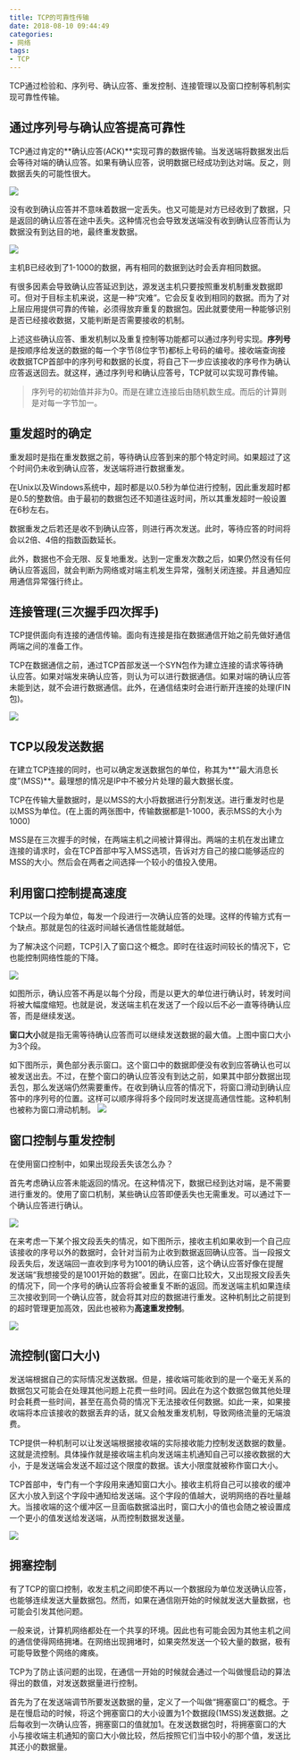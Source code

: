 ```yaml
---
title: TCP的可靠性传输
date: 2018-08-10 09:44:49
categories: 
- 网络
tags:
- TCP
---
```


TCP通过检验和、序列号、确认应答、重发控制、连接管理以及窗口控制等机制实现可靠性传输。

## 通过序列号与确认应答提高可靠性
TCP通过肯定的**确认应答(ACK)**实现可靠的数据传输。当发送端将数据发出后会等待对端的确认应答。如果有确认应答，说明数据已经成功到达对端。反之，则数据丢失的可能性很大。

![](TCP的可靠性传输/TCP1.png)

没有收到确认应答并不意味着数据一定丢失。也又可能是对方已经收到了数据，只是返回的确认应答在途中丢失。这种情况也会导致发送端没有收到确认应答而认为数据没有到达目的地，最终重发数据。

![](TCP的可靠性传输/TCP2.png)

主机B已经收到了1-1000的数据，再有相同的数据到达时会丢弃相同数据。

有很多因素会导致确认应答延迟到达，源发送主机只要按照重发机制重发数据即可。但对于目标主机来说，这是一种“灾难”。它会反复收到相同的数据。而为了对上层应用提供可靠的传输，必须得放弃重复的数据包。因此就要使用一种能够识别是否已经接收数据，又能判断是否需要接收的机制。

上述这些确认应答、重发机制以及重复控制等功能都可以通过序列号实现。**序列号**是按顺序给发送的数据的每一个字节(8位字节)都标上号码的编号。接收端查询接收数据TCP首部中的序列号和数据的长度，将自己下一步应该接收的序号作为确认应答返送回去。就这样，通过序列号和确认应答号，TCP就可以实现可靠传输。

> 序列号的初始值并非为0。而是在建立连接后由随机数生成。而后的计算则是对每一字节加一。



## 重发超时的确定

重发超时是指在重发数据之前，等待确认应答到来的那个特定时间。如果超过了这个时间仍未收到确认应答，发送端将进行数据重发。

在Unix以及Windows系统中，超时都是以0.5秒为单位进行控制，因此重发超时都是0.5的整数倍。由于最初的数据包还不知道往返时间，所以其重发超时一般设置在6秒左右。

数据重发之后若还是收不到确认应答，则进行再次发送。此时，等待应答的时间将会以2倍、4倍的指数函数延长。

此外，数据也不会无限、反复地重发。达到一定重发次数之后，如果仍然没有任何确认应答返回，就会判断为网络或对端主机发生异常，强制关闭连接。并且通知应用通信异常强行终止。

## 连接管理(三次握手四次挥手)

TCP提供面向有连接的通信传输。面向有连接是指在数据通信开始之前先做好通信两端之间的准备工作。

TCP在数据通信之前，通过TCP首部发送一个SYN包作为建立连接的请求等待确认应答。如果对端发来确认应答，则认为可以进行数据通信。如果对端的确认应答未能到达，就不会进行数据通信。此外，在通信结束时会进行断开连接的处理(FIN包)。

![](TCP的可靠性传输/TCP3.png)

## TCP以段发送数据

在建立TCP连接的同时，也可以确定发送数据包的单位，称其为**“最大消息长度”(MSS)**。最理想的情况是IP中不被分片处理的最大数据长度。

TCP在传输大量数据时，是以MSS的大小将数据进行分割发送。进行重发时也是以MSS为单位。(在上面的两张图中，传输数据都是1-1000，表示MSS的大小为1000)

MSS是在三次握手的时候，在两端主机之间被计算得出。两端的主机在发出建立连接的请求时，会在TCP首部中写入MSS选项，告诉对方自己的接口能够适应的MSS的大小。然后会在两者之间选择一个较小的值投入使用。

## 利用窗口控制提高速度

TCP以一个段为单位，每发一个段进行一次确认应答的处理。这样的传输方式有一个缺点。那就是包的往返时间越长通信性能就越低。

为了解决这个问题，TCP引入了窗口这个概念。即时在往返时间较长的情况下，它也能控制网络性能的下降。

![](TCP的可靠性传输/TCP4.png)

如图所示，确认应答不再是以每个分段，而是以更大的单位进行确认时，转发时间将被大幅度缩短。也就是说，发送端主机在发送了一个段以后不必一直等待确认应答，而是继续发送。

**窗口大小**就是指无需等待确认应答而可以继续发送数据的最大值。上图中窗口大小为3个段。

如下图所示，黄色部分表示窗口。这个窗口中的数据即便没有收到应答确认也可以被发送出去。不过，在整个窗口的确认应答没有到达之前，如果其中部分数据出现丢包，那么发送端仍然需要重传。在收到确认应答的情况下，将窗口滑动到确认应答中的序列号的位置。这样可以顺序得将多个段同时发送提高通信性能。这种机制也被称为窗口滑动机制。
![](TCP的可靠性传输/TCP5.png)

## 窗口控制与重发控制

在使用窗口控制中，如果出现段丢失该怎么办？

首先考虑确认应答未能返回的情况。在这种情况下，数据已经到达对端，是不需要进行重发的。使用了窗口机制，某些确认应答即便丢失也无需重发。可以通过下一个确认应答进行确认。


![](TCP的可靠性传输/TCP6.png)


在来考虑一下某个报文段丢失的情况，如下图所示，接收主机如果收到一个自己应该接收的序号以外的数据时，会针对当前为止收到数据返回确认应答。当一段报文段丢失后，发送端回一直收到序号为1001的确认应答，这个确认应答好像在提醒发送端“我想接受的是1001开始的数据”。因此，在窗口比较大，又出现报文段丢失的情况下，同一个序号的确认应答将会被重复不断的返回。而发送端主机如果连续三次接收到同一个确认应答，就会将其对应的数据进行重发。这种机制比之前提到的超时管理更加高效，因此也被称为**高速重发控制**。

![](TCP的可靠性传输/TCP7.png)

## 流控制(窗口大小)
发送端根据自己的实际情况发送数据。但是，接收端可能收到的是一个毫无关系的数据包又可能会在处理其他问题上花费一些时间。因此在为这个数据包做其他处理时会耗费一些时间，甚至在高负荷的情况下无法接收任何数据。如此一来，如果接收端将本应该接收的数据丢弃的话，就又会触发重发机制，导致网络流量的无端浪费。

TCP提供一种机制可以让发送端根据接收端的实际接收能力控制发送数据的数量。这就是流控制。具体操作就是接收端主机向发送端主机通知自己可以接收数据的大小，于是发送端会发送不超过这个限度的数据。该大小限度就被称作窗口大小。

TCP首部中，专门有一个字段用来通知窗口大小。接收主机将自己可以接收的缓冲区大小放入到这个字段中通知给发送端。这个字段的值越大，说明网络的吞吐量越大。当接收端的这个缓冲区一旦面临数据溢出时，窗口大小的值也会随之被设置成一个更小的值发送给发送端，从而控制数据发送量。

![](TCP的可靠性传输/TCP8.png)

## 拥塞控制

有了TCP的窗口控制，收发主机之间即使不再以一个数据段为单位发送确认应答，也能够连续发送大量数据包。然而，如果在通信刚开始的时候就发送大量数据，也可能会引发其他问题。

一般来说，计算机网络都处在一个共享的环境。因此也有可能会因为其他主机之间的通信使得网络拥堵。在网络出现拥堵时，如果突然发送一个较大量的数据，极有可能导致整个网络的瘫痪。

TCP为了防止该问题的出现，在通信一开始的时候就会通过一个叫做慢启动的算法得出的数值，对发送数据量进行控制。

首先为了在发送端调节所要发送数据的量，定义了一个叫做“拥塞窗口”的概念。于是在慢启动的时候，将这个拥塞窗口的大小设置为1个数据段(1MSS)发送数据。之后每收到一次确认应答，拥塞窗口的值就加1。在发送数据包时，将拥塞窗口的大小与接收端主机通知的窗口大小做比较，然后按照它们当中较小的那个值，发送比其还小的数据量。
